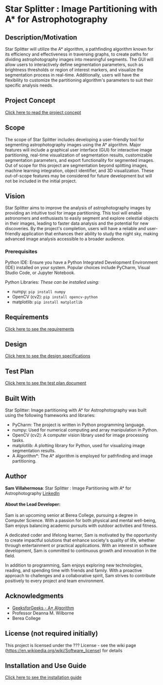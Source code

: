# Star Splitter : Image Partitioning with A* for Astrophotography
## Description/Motivation

Star Splitter will utilize the A* algorithm, a pathfinding algorithm known for its efficiency and effectiveness in traversing graphs, to create paths for dividing astrophotography images into meaningful segments. The GUI will allow users to interactively define segmentation parameters, such as brightness thresholds or region of interest markers, and visualize the segmentation process in real-time. Additionally, users will have the flexibility to customize the partitioning algorithm's parameters to suit their specific analysis needs.

## Project Concept
[Click here to read the project concept](/concept.md)

## Scope

The scope of Star Splitter includes developing a user-friendly tool for segmenting astrophotography images using the A* algorithm. Major features will include a graphical user interface (GUI) for interactive image partitioning, real-time visualization of segmentation results, customizable segmentation parameters, and export functionality for segmented images. Out of scope for this project are segmentation beyond splitting images, machine learning integration, object identifier, and 3D visualization. These out-of-scope features may be considered for future development but will not be included in the initial project.


## Vision

Star Splitter aims to improve the analysis of astrophotography images by providing an intuitive tool for image partitioning. This tool will enable astronomers and enthusiasts to easily segment and explore celestial objects in their images, leading to faster data analysis and the potential for new discoveries. By the project's completion, users will have a reliable and user-friendly application that enhances their ability to study the night sky, making advanced image analysis accessible to a broader audience.


### Prerequisites

Python IDE: Ensure you have a Python Integrated Development Environment (IDE) installed on your system. Popular choices include PyCharm, Visual Studio Code, or Jupyter Notebook.

Python Libraries:
*These can be installed using:*
- numpy: `pip install numpy`
- OpenCV (cv2): 
`pip install opencv-python`
- matplotlib: 
`pip install matplotlib`

## Requirements

[Click here to see the requirements](/requirements.md)

## Design
[Click here to see the design specifications](/design.md)

## Test Plan
[Click here to see the test plan document](/test.plan.md)


## Built With

Star Splitter: Image partitioning with A* for Astrophotography was built using the following frameworks and libraries:

- PyCharm: The project is written in Python programming language.
- numpy: Used for numerical computing and array manipulation in Python.
- OpenCV (cv2): A computer vision library used for image processing tasks.
- matplotlib: A plotting library for Python, used for visualizing image segmentation results.
- A Algorithm*: The A* algorithm is employed for pathfinding and image partitioning.

## Author

**Sam Villahermosa**: Star Splitter : Image Partitioning with A* for Astrophotography [LinkedIn](https://www.linkedin.com/in/samvillahermosa/)

#### About the Lead Developer: 

Sam is an upcoming senior at Berea College, pursuing a degree in Computer Science. With a passion for both physical and mental well-being, Sam enjoys balancing academic pursuits with outdoor activities and fitness. 

A dedicated coder and lifelong learner, Sam is motivated by the opportunity to create impactful solutions that enhance society's quality of life, whether through entertainment or practical applications. With an interest in software development, Sam is committed to continuous growth and innovation in the field.

In addition to programming, Sam enjoys exploring new technologies, reading, and spending time with friends and family. With a proactive approach to challenges and a collaborative spirit, Sam strives to contribute positively to every project and team environment.


## Acknowledgments

- [GeeksforGeeks - A* Algorithm](https://www.geeksforgeeks.org/a-search-algorithm/)
- Professor Deanna M. Wilborne 
- Berea College

## License (not required initially)

This project is licensed under the ??? License - see the wiki page (https://en.wikipedia.org/wiki/Software_license) for details

## Installation and Use Guide
[Click here to see the installation guide](/installation.md)